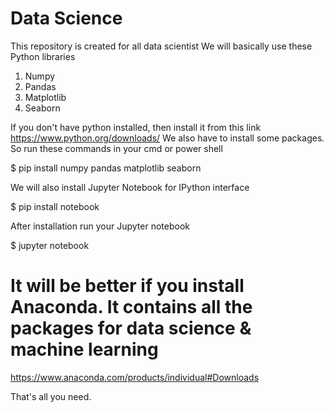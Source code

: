 # Data Science
This repository is created for all data scientist
We will basically use these Python libraries

  1. Numpy
  2. Pandas
  3. Matplotlib
  4. Seaborn

If you don't have python installed, then install it from this link
https://www.python.org/downloads/
We also have to install some packages. So run these commands in your cmd or power shell

$ pip install numpy pandas matplotlib seaborn

We will also install Jupyter Notebook for IPython interface

$ pip install notebook

After installation run your Jupyter notebook

$ jupyter notebook


# It will be better if you install Anaconda. It contains all the packages for data science & machine learning

https://www.anaconda.com/products/individual#Downloads

That's all you need.

